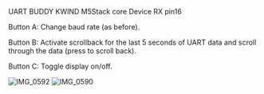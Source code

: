 
UART BUDDY KWIND   M5Stack core Device RX pin16

Button A: Change baud rate (as before).

Button B: Activate scrollback for the last 5 seconds of UART data and scroll through the data (press to scroll back).

Button C: Toggle display on/off.





![IMG_0592](https://github.com/user-attachments/assets/758c36ba-9736-40a5-90d2-89802550ed93)
![IMG_0590](https://github.com/user-attachments/assets/24452377-d4f3-43f2-9b9f-8dbe55aad7b7)
